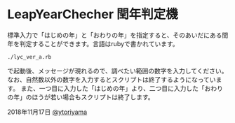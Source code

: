 # LeapYearChecher 閏年判定機
標準入力で「はじめの年」と「おわりの年」を指定すると、そのあいだにある閏年を判定することができます。言語はrubyで書かれています。

```
./lyc_ver_a.rb
```
で起動後、メッセージが現れるので、調べたい範囲の数字を入力してください。
なお、自然数以外の数字を入力するとスクリプトは終了するようになっています。
また、一つ目に入力した「はじめの年」より、二つ目に入力した「おわりの年」のほうが若い場合もスクリプトは終了します。

2018年11月17日 [@ytoriyama](https://twitter.com/ytoriyama)

